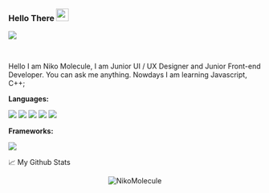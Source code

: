 ### Hello There <img src="https://media.giphy.com/media/hvRJCLFzcasrR4ia7z/giphy.gif" width="25px">

![](https://visitor-badge.glitch.me/badge?page_id=NikoMolecule.NikoMolecule)

<br />

Hello I am Niko Molecule, I am Junior UI / UX Designer and Junior Front-end Developer. You can ask me anything.
Nowdays I am learning Javascript, C++;

**Languages:**  

<img src = "https://img.shields.io/badge/HTML5-E34F26?style=for-the-badge&logo=html5&logoColor=white"> <img src ="https://img.shields.io/badge/JavaScript-323330?style=for-the-badge&logo=javascript&logoColor=F7DF1E">  <img src ="https://img.shields.io/badge/CSS3-1572B6?style=for-the-badge&logo=css3&logoColor=white"> <img src = "https://img.shields.io/badge/C%2B%2B-00599C?style=for-the-badge&logo=c%2B%2B&logoColor=white"> <img src = "https://img.shields.io/badge/Sass-CC6699?style=for-the-badge&logo=sass&logoColor=white">

**Frameworks:**

<img src = "https://img.shields.io/badge/Bootstrap-563D7C?style=for-the-badge&logo=bootstrap&logoColor=white">



📈 My Github Stats

<p align="center"> <img src="https://github-readme-stats.vercel.app/api?username=NikoMolecule&show_icons=true&theme=gotham" alt="NikoMolecule" />
